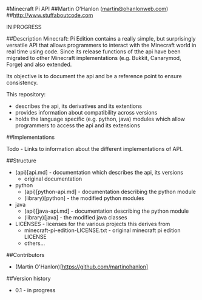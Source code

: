 #Minecraft Pi API
##Martin O'Hanlon (martin@ohanlonweb.com)
##http://www.stuffaboutcode.com

IN PROGRESS

##Description
Minecraft: Pi Edition contains a really simple, but surprisingly versatile API that allows programmers to interact with the Minecraft world in real time using code. Since its release functions of tthe api have been migrated to other Minecraft implementations (e.g. Bukkit, Canarymod, Forge) and also extended.

Its objective is to document the api and be a reference point to ensure consistency.

This repository:
* describes the api, its derivatives and its extentions
* provides information about compatibility across versions
* holds the language specific (e.g. python, java) modules which allow programmers to access the api and its extensions

##Implementations

Todo - Links to information about the different implementations of API. 

##Structure
* (api)[api.md] - documentation which describes the api, its versions
  * original documentation
* python 
  * (api)[python-api.md] - documentation describing the python module
  * (library)[python] - the modified python modules
* java 
  * (api)[java-api.md] - documentation describing the python module
  * (library)[java] - the modified java classes
* LICENSES - licenses for the various projects this derives from
  * minecraft-pi-edition-LICENSE.txt - original minecraft pi edition LICENSE
  * others...

##Contributors
* (Martin O'Hanlon)[https://github.com/martinohanlon]

##Version history
* 0.1 - in progress